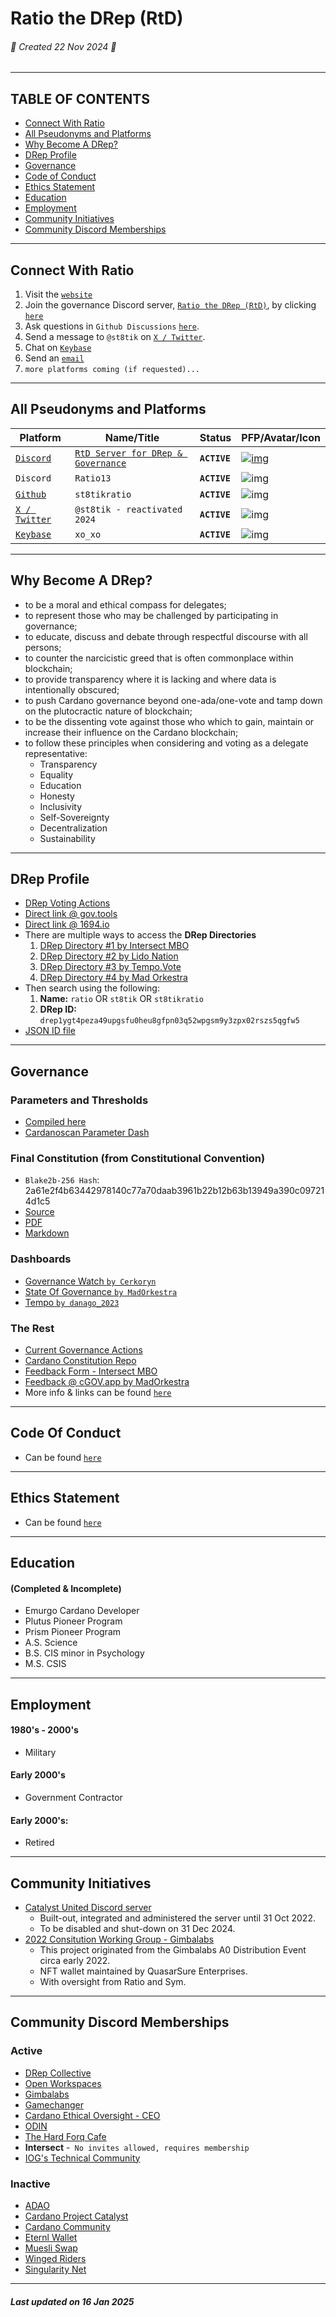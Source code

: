 # Ratio the DRep (RtD)
###### 🔺 Created 22 Nov 2024 🔺
---
## TABLE OF CONTENTS
- [Connect With Ratio](#connect-with-ratio)
- [All Pseudonyms and Platforms](#all-pseudonyms-and-platforms)
- [Why Become A DRep?](#why-become-a-drep)
- [DRep Profile](#drep-profile)
- [Governance](#governance)
- [Code of Conduct](#code-of-conduct)
- [Ethics Statement](#ethics-statement)
- [Education](#education)
- [Employment](#employment)
- [Community Initiatives](#community-initiatives)
- [Community Discord Memberships](#community-discord-memberships)

---

## Connect With Ratio

1. Visit the [`website`](https://st8tikratio.github.io/cardano_DRep/index.html)
2. Join the governance Discord server, [`Ratio the DRep (RtD)`](https://discord.gg/ru9BsJPs5F), by clicking [`here`](https://discord.gg/ru9BsJPs5F)
3. Ask questions in `Github Discussions` [`here`](https://github.com/st8tikratio/cardano_DRep/discussions).
4. Send a message to `@st8tik` on [`X / Twitter`](https://x.com/st8tik).
5. Chat on [`Keybase`](https://keybase.io/xo_xo)
6. Send an [`email`](mailto:ratio_the_drep@sudomail.com)
7. `more platforms coming (if requested)...`

---

## All Pseudonyms and Platforms
| Platform                                          | Name/Title                                                   | Status              | PFP/Avatar/Icon     |
| ------------------                                | -----------------------                                      |-------------------- | ----------          |
| [`Discord`](https://discord.gg/ru9BsJPs5F) | [`RtD Server for DRep & Governance`](https://discord.gg/ru9BsJPs5F) | **`ACTIVE`**        | [![img](src/img/RtD_Discord_Server_120H_IMG.jpeg)](https://discord.gg/ru9BsJPs5F)
| `Discord`                                         | `Ratio13`                                                    | **`ACTIVE`**        | ![img](src/img/Ratio13_Discord_Avatar_120H.jpg)
| [`Github`](https://github.com/st8tikratio)        |`st8tikratio`                                                 | **`ACTIVE`**        | ![img](src/img/St8tikRatio_Github_Avatar_120H_IMG.jpg)
| [`X / Twitter`](https://x.com/st8tik)             | `@st8tik - reactivated 2024`                                 | **`ACTIVE`**        | ![img](src/img/X_Prof_120H_IMG.jpeg)
| [`Keybase`](https://keybase.io/xo_xo)             | `xo_xo`                                                      | **`ACTIVE`**        | ![img](src/img/Keybase_PFP_120H_IMG.jpg)

---

## Why Become A DRep?
- to be a moral and ethical compass for delegates;
- to represent those who may be challenged by participating in governance;
- to educate, discuss and debate through respectful discourse with all persons;
- to counter the narcicistic greed that is often commonplace within blockchain;
- to provide transparency where it is lacking and where data is intentionally obscured;
- to push Cardano governance beyond one-ada/one-vote and tamp down on the plutocractic nature of blockchain;
- to be the dissenting vote against those who which to gain, maintain or increase their influence on the Cardano blockchain;
- to follow these principles when considering and voting as a delegate representative:
  - Transparency
  - Equality
  - Education
  - Honesty
  - Inclusivity
  - Self-Sovereignty
  - Decentralization
  - Sustainability

---

## DRep Profile
- [DRep Voting Actions](https://github.com/st8tikratio/cardano_DRep/tree/main/votes)
- [Direct link @ gov.tools](https://gov.tools/drep_directory/drep1zagwghdf0q2yz0ra70p6zgvmug9zns2yxefygsfn6suq5qvgqq0)
- [Direct link @ 1694.io](https://www.1694.io/en/dreps/drep1zagwghdf0q2yz0ra70p6zgvmug9zns2yxefygsfn6suq5qvgqq0)
- There are multiple ways to access the **DRep Directories**
  1. [DRep Directory #1 by Intersect MBO](https://gov.tools/drep_directory)
  2. [DRep Directory #2 by Lido Nation](https://www.1694.io/en/dreps/list)
  3. [DRep Directory #3 by Tempo.Vote](https://tempo.vote/)
  4. [DRep Directory #4 by Mad Orkestra](https://cgov.app/dreps)
- Then search using the following:
   1. **Name:** `ratio` OR `st8tik` OR `st8tikratio`
   2. **DRep ID:** `drep1ygt4peza49upgsfu0heu8gfpn03q52wpgsm9y3zpx02rszs5qgfw5`
- [JSON ID file](https://github.com/st8tikratio/cardano_DRep/blob/main/docs/Ratio_St8tik_St8tikRatio.jsonld)

---

## Governance

### Parameters and Thresholds
- [Compiled here](https://github.com/st8tikratio/cardano_DRep/blob/main/docs/thresholds/Readme.md)
- [Cardanoscan Parameter Dash](https://cardanoscan.io/protocolparams)

### Final Constitution (from Constitutional Convention)
- `Blake2b-256 Hash`: 2a61e2f4b63442978140c77a70daab3961b22b12b63b13949a390c097214d1c5
- [Source](https://github.com/IntersectMBO/draft-constitution/blob/main/2024-12-05/README.md)
- [PDF](https://github.com/st8tikratio/Cardano_Con_and_Gov/blob/main/pdfs/final-constitution.pdf)
- [Markdown](https://github.com/st8tikratio/Cardano_Con_and_Gov/blob/main/mds/final-constitution.md)

### Dashboards
- [Governance Watch `by Cerkoryn`](https://changwatch.com)
- [State Of Governance `by MadOrkestra`](https://cgov.app/governance)
- [Tempo `by danago_2023`](https://tempo.vote/)

### The Rest
- [Current Governance Actions](https://gov.tools/governance_actions)
- [Cardano Constitution Repo](https://github.com/st8tikratio/Cardano_Con_and_Gov)
- [Feedback Form - Intersect MBO](https://docs.google.com/forms/d/e/1FAIpQLSck3gj4D9iKw_jJORrBbEQNKWcSDPPl_eu91qtK9XxrkxMw0g/viewform)
- [Feedback @ cGOV.app by MadOrkestra](https://cgov.app/)
- More info & links can be found [`here`](https://github.com/st8tikratio/Cardano_Con_and_Gov)

---

## Code Of Conduct

- Can be found [`here`](https://github.com/st8tikratio/cardano_DRep/blob/main/docs/ratio_CoC.md)

---

## Ethics Statement

- Can be found [`here`](https://github.com/st8tikratio/cardano_DRep/blob/main/docs/ethics.md)

---

## Education
#### (Completed & Incomplete)
- Emurgo Cardano Developer
- Plutus Pioneer Program
- Prism Pioneer Program
- A.S. Science
- B.S. CIS minor in Psychology
- M.S. CSIS

---

## Employment

#### 1980's - 2000's
- Military

#### Early 2000's
- Government Contractor  

#### Early 2000's:
- Retired

---

## Community Initiatives
- [Catalyst United Discord server](https://discord.gg/VbNGWXuv4a)
  - Built-out, integrated and administered the server until 31 Oct 2022.
  - To be disabled and shut-down on 31 Dec 2024.
- [2022 Consitution Working Group - Gimbalabs](https://github.com/st8tikratio/Constitution_WG_2022)
  - This project originated from the Gimbalabs A0 Distribution Event circa early 2022.
  - NFT wallet maintained by QuasarSure Enterprises.
  - With oversight from Ratio and Sym.

---

## Community Discord Memberships
### Active
- [DRep Collective](https://discord.gg/VHzZCBxNDm)
- [Open Workspaces](https://discord.gg/suSPaMZR)
- [Gimbalabs](https://discord.gg/76ZJzG6v97)
- [Gamechanger](https://discord.gg/ZXJ9nZw4YB)
- [Cardano Ethical Oversight - CEO](https://discord.gg/mBvM2HgS2S)
- [ODIN](https://discord.gg/KwNkqjpVfw)
- [The Hard Forq Cafe](https://discord.gg/HT6vJ45dZ7)
- **Intersect** -` No invites allowed, requires membership`
- [IOG's Technical Community](https://discord.gg/inputoutput)
### Inactive
- [ADAO](https://discord.gg/hSMXBjbDat)
- [Cardano Project Catalyst](https://discord.gg/BEs54nVq)
- [Cardano Community](https://discord.gg/vd3jeatFr6)
- [Eternl Wallet](https://discord.gg/eternlwallet)
- [Muesli Swap](https://discord.gg/axAxbRtk36)
- [Winged Riders](https://discord.gg/hGhrUZabdc)
- [Singularity Net](https://discord.gg/snet)

---

##### Last updated on 16 Jan 2025
